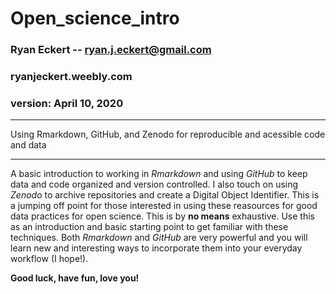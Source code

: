 # Open_science_intro
### Ryan Eckert -- <ryan.j.eckert@gmail.com>
### ryanjeckert.weebly.com
### version: April 10, 2020

***

Using Rmarkdown, GitHub, and Zenodo for reproducible and acessible code and data
***

A basic introduction to working in *Rmarkdown* and using *GitHub* to keep data and code organized and version controlled.
I also touch on using *Zenodo* to archive repositories and create a Digital Object Identifier.
This is a jumping off point for those interested in using these reasources for good data practices for open science. This is by **no means** exhaustive.
Use this as an introduction and basic starting point to get familiar with these techniques. Both *Rmarkdown* and *GitHub* are very powerful and you will learn new and interesting ways to incorporate them into your everyday workflow (I hope!).

**Good luck, have fun, love you!**
